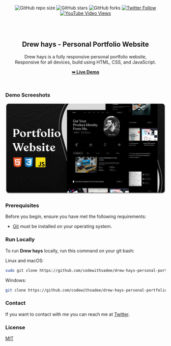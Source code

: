 <div align="center">
  
  ![GitHub repo size](https://img.shields.io/github/repo-size/codewithsadee/drew-hays-personal-portfolio)
  ![GitHub stars](https://img.shields.io/github/stars/codewithsadee/drew-hays-personal-portfolio?style=social)
  ![GitHub forks](https://img.shields.io/github/forks/codewithsadee/drew-hays-personal-portfolio?style=social)
  [![Twitter Follow](https://img.shields.io/twitter/follow/codewithsadee?style=social)](https://twitter.com/intent/follow?screen_name=codewithsadee)
  [![YouTube Video Views](https://img.shields.io/youtube/views/lzledoZLFBQ?style=social)](https://youtu.be/lzledoZLFBQ)

  <br />
  <br />

  <h2 align="center">Drew hays - Personal Portfolio Website</h2>

  Drew hays is a fully responsive personal portfolio website, <br />Responsive for all devices, build using HTML, CSS, and JavaScript.

  <a href="https://codewithsadee.github.io/drew-hays-personal-portfolio/"><strong>➥ Live Demo</strong></a>

</div>

<br />

### Demo Screeshots

![Drew hays Desktop Demo](./readme-images/desktop.png "Desktop Demo")

### Prerequisites

Before you begin, ensure you have met the following requirements:

* [Git](https://git-scm.com/downloads "Download Git") must be installed on your operating system.

### Run Locally

To run **Drew hays** locally, run this command on your git bash:

Linux and macOS:

```bash
sudo git clone https://github.com/codewithsadee/drew-hays-personal-portfolio.git
```

Windows:

```bash
git clone https://github.com/codewithsadee/drew-hays-personal-portfolio.git
```

### Contact

If you want to contact with me you can reach me at [Twitter](https://www.twitter.com/codewithsadee).

### License

[MIT](https://choosealicense.com/licenses/mit/)
